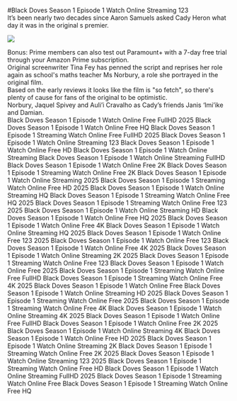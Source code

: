 #Black Doves Season 1 Episode 1 Watch Online Streaming 123  
It’s been nearly two decades since Aaron Samuels asked Cady Heron what day it was in the original s premier.  
  
[![](https://i.imgur.com/qSNzIqt.png)](https://movie.rssnews.media/xDMSKWl.php)  
  
Bonus: Prime members can also test out Paramount+ with a 7-day free trial through your Amazon Prime subscription.  
Original screenwriter Tina Fey has penned the script and reprises her role again as school's maths teacher Ms Norbury, a role she portrayed in the original film.  
Based on the early reviews it looks like the film is "so fetch", so there's plenty of cause for fans of the original to be optimistic.  
Norbury, Jaquel Spivey and Auli’i Cravalho as Cady’s friends Janis ‘Imi’ike and Damian.  
Black Doves Season 1 Episode 1 Watch Online Free FullHD 2025
Black Doves Season 1 Episode 1 Watch Online Free HQ
Black Doves Season 1 Episode 1 Streaming Watch Online Free FullHD 2025
Black Doves Season 1 Episode 1 Watch Online Streaming 123
Black Doves Season 1 Episode 1 Watch Online Free HD
Black Doves Season 1 Episode 1 Watch Online Streaming
Black Doves Season 1 Episode 1 Watch Online Streaming FullHD
Black Doves Season 1 Episode 1 Watch Online Free 2K
Black Doves Season 1 Episode 1 Streaming Watch Online Free 2K
Black Doves Season 1 Episode 1 Watch Online Streaming 2025
Black Doves Season 1 Episode 1 Streaming Watch Online Free HD 2025
Black Doves Season 1 Episode 1 Watch Online Streaming HQ
Black Doves Season 1 Episode 1 Streaming Watch Online Free HQ 2025
Black Doves Season 1 Episode 1 Streaming Watch Online Free 123 2025
Black Doves Season 1 Episode 1 Watch Online Streaming HD
Black Doves Season 1 Episode 1 Watch Online Free HQ 2025
Black Doves Season 1 Episode 1 Watch Online Free 4K
Black Doves Season 1 Episode 1 Watch Online Streaming HQ 2025
Black Doves Season 1 Episode 1 Watch Online Free 123 2025
Black Doves Season 1 Episode 1 Watch Online Free 123
Black Doves Season 1 Episode 1 Watch Online Free 4K 2025
Black Doves Season 1 Episode 1 Watch Online Streaming 2K 2025
Black Doves Season 1 Episode 1 Streaming Watch Online Free 123
Black Doves Season 1 Episode 1 Watch Online Free 2025
Black Doves Season 1 Episode 1 Streaming Watch Online Free FullHD
Black Doves Season 1 Episode 1 Streaming Watch Online Free 4K 2025
Black Doves Season 1 Episode 1 Watch Online Free
Black Doves Season 1 Episode 1 Watch Online Streaming HD 2025
Black Doves Season 1 Episode 1 Streaming Watch Online Free 2025
Black Doves Season 1 Episode 1 Streaming Watch Online Free 4K
Black Doves Season 1 Episode 1 Watch Online Streaming 4K 2025
Black Doves Season 1 Episode 1 Watch Online Free FullHD
Black Doves Season 1 Episode 1 Watch Online Free 2K 2025
Black Doves Season 1 Episode 1 Watch Online Streaming 4K
Black Doves Season 1 Episode 1 Watch Online Free HD 2025
Black Doves Season 1 Episode 1 Watch Online Streaming 2K
Black Doves Season 1 Episode 1 Streaming Watch Online Free 2K 2025
Black Doves Season 1 Episode 1 Watch Online Streaming 123 2025
Black Doves Season 1 Episode 1 Streaming Watch Online Free HD
Black Doves Season 1 Episode 1 Watch Online Streaming FullHD 2025
Black Doves Season 1 Episode 1 Streaming Watch Online Free
Black Doves Season 1 Episode 1 Streaming Watch Online Free HQ